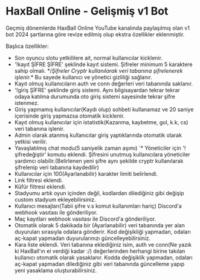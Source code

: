 # HaxBall Online - Gelişmiş v1 Bot
Geçmiş dönemlerde HaxBall Online YouTube kanalında paylaşılmış olan v1 bot 2024 şartlarına göre revize edilmiş olup ekstra özellikler eklenmiştir.

Başlıca özellikler:

* Son oyuncu slotu yetkililere ait, normal kullanıcılar kicklenir.
* '!kayıt ŞİFRE ŞİFRE' şeklinde kayıt sistemi. Şifreler minimum 5 karaktere sahip olmalı. */*Şifreler Cryptr kullanılarak veri tabanına şifrelenerek işlenir.*\* Bu sayede kullanıcı ve yönetici gizliliği sağlanır.
* Kayıt olmuş kullanıcıların auth ve conn değerleri veri tabanında saklanır.
* '!giriş ŞİFRE' şeklinde giriş sistemi. Aynı bilgisayardan tekrar tekrar odaya katılma durumunda oto giriş sistemi sayesinde tekrar şifre istenmez.
* Giriş yapmamış kullanıcılar(Kaydı olup) sohbeti kullanamaz ve 20 saniye içerisinde giriş yapmazsa otomatik kicklenir.
* Kayıt olmuş kullanıcılar için istatistik(Kazanma, kaybetme, gol, k.k, cs) veri tabanına işlenir.
* Admin olarak atanmış kullanıcılar giriş yaptıklarında otomatik olarak yetkisi verilir.
* Yavaşlatılmış chat modu(5 saniyelik zaman aşımı) 
`* Yöneticiler için '!şifredeğiştir' komutu eklendi. Şifresini unutmuş kullanıcılara yöneticiler yardımcı olabilir.(Belirlenen yeni şifre aynı şekilde cryptr kullanılarak şifrelenip veri tabanına kaydedilir)
* Kullanıcılar için 100(Ayarlanabilir) karakter limiti belirlendi.
* Link filtresi eklendi.
* Küfür filtresi eklendi.
* Stadyumu artık oyun içinden değil, kodlardan dilediğiniz gibi değişip custom stadyum ekleyebilirsiniz.
* Kullanıcı mesajları(Tabii şifre v.s komut kullanımları hariç) Discord'a webhook vasıtası ile gönderiliyor.
* Maç kayıtları webhook vasıtası ile Discord'a gönderiliyor.
* Otomatik olarak 5 dakikada bir (Ayarlanabilir) veri tabanında yer alan duyuruları sırasıyla odalara gönderir. Kod değişikliği yapmadan, odaları aç-kapat yapmadan duyurularınızı güncelleyebilirsiniz.
* Kara liste eklendi. Veri tabanına eklediğiniz isim, auth ve conn(Ne yazık ki HaxBall'ın el verdiği kadar :/) değerlerinden herhangi birine takılan kullanıcı otomatik olarak yasaklanır. Kodda değişiklik yapmadan, odaları aç-kapat yapmadan dilediğiniz gibi veri tabanında güncelleme yapıp yeni yasaklama oluşturabilirsiniz.
